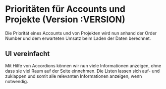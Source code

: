 # Prioritäten für Accounts und Projekte (Version :VERSION)

Die Priorität eines Accounts und von Projekten wird nun anhand der Order Number und dem erwarteten Umsatz beim Laden der Daten berechnet.

## UI vereinfacht

Mit Hilfe von Accordions können wir nun viele Informationen anzeigen, ohne dass sie viel Raum auf der Seite einnehmen. Die Listen lassen sich auf- und zuklappen und somit alle relevanten Informationen anzeigen, wenn notwendig.
